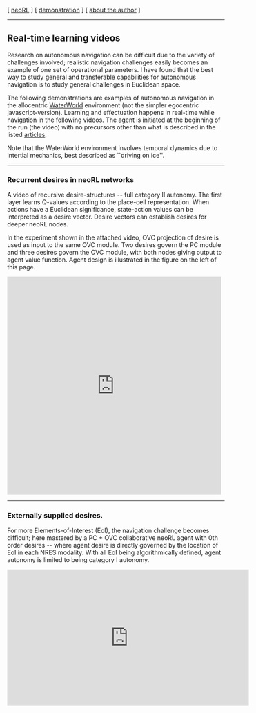[ [neoRL](index.md) ]   [ [demonstration](demonstrations.md) ]     [ [about the author](./about_the_author.md) ]

-----------------------------------------------------

## Real-time learning videos

Research on autonomous navigation can be difficult due to the variety of challenges involved; 
    realistic navigation challenges easily becomes an example of one set of operational parameters.
I have found that the best way to study general and transferable capabilities for autonomous navigation is to study general challenges in Euclidean space. 

The following demonstrations are examples of autonomous navigation in the allocentric
[WaterWorld](https://pygame-learning-environment.readthedocs.io/en/latest/user/games/waterworld.html) environment (not the simpler egocentric javascript-version). 
Learning and effectuation happens in real-time while navigation in the following videos.
The agent is initiated at the beginning of the run (the video) with no precursors other than what is described in the listed [articles](./index.md). 

Note that the WaterWorld environment involves temporal dynamics due to intertial mechanics, best described as ``driving on ice''.



------------------------------------------

### Recurrent desires in neoRL networks
A video of recursive desire-structures -- full category II autonomy. 
The first layer learns Q-values according to the place-cell representation. 
When actions have a Euclidean significance, state-action values can be interpreted as a desire vector.
Desire vectors can establish desires for deeper neoRL nodes.

In the experiment shown in the attached video, OVC projection of desire is used as input to the same OVC module.
Two desires govern the PC module and three desires govern the OVC module, with both nodes giving output to agent value function.
Agent design is illustrated in the figure on the left of this page.

<iframe src="https://player.vimeo.com/video/685172019?h=bf434220e7&amp;badge=0&amp;autopause=0&amp;player_id=0&amp;app_id=58479" width="496" height="504" frameborder="0" allow="autoplay; fullscreen; picture-in-picture" allowfullscreen title="A neoRL agent governed by recurrent desires."></iframe>

----

### Externally supplied desires.

For more Elements-of-Interest (EoI), the navigation challenge becomes difficult;
here mastered by a PC + OVC collaborative neoRL agent with 0th order desires -- where agent desire is directly governed by the location of EoI in each NRES modality.
With all EoI being algorithmically defined, agent autonomy is limited to being category I autonomy.

<iframe width="560" height="315" src="https://www.youtube.com/embed/ZyvxaMnm92s" title="YouTube video player" frameborder="0" allow="accelerometer; autoplay; clipboard-write; encrypted-media; gyroscope; picture-in-picture" allowfullscreen></iframe>

